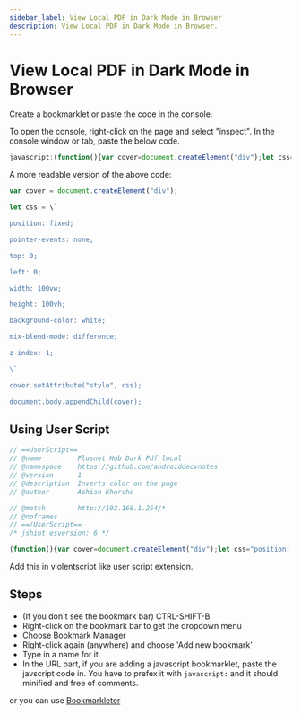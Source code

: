 ```yaml
---
sidebar_label: View Local PDF in Dark Mode in Browser
description: View Local PDF in Dark Mode in Browser.
---
```


# View Local PDF in Dark Mode in Browser

Create a bookmarklet or paste the code in the console.

To open the console, right-click on the page and select "inspect". In the console window or tab, paste the below code.

```js
javascript:(function(){var cover=document.createElement("div");let css="position: fixed;\npointer-events: none;\ntop: 0;\nleft: 0;\nwidth: 100vw;\nheight: 100vh;\nbackground-color: white;\nmix-blend-mode: difference;\nz-index: 1;";cover.setAttribute("style", css);document.body.appendChild(cover);})(); 
```

A more readable version of the above code:

```js 
var cover = document.createElement("div");

let css = \`

position: fixed;

pointer-events: none;

top: 0;

left: 0;

width: 100vw;

height: 100vh;

background-color: white;

mix-blend-mode: difference;

z-index: 1;

\`

cover.setAttribute("style", css);

document.body.appendChild(cover);
```

## Using User Script

```js
// ==UserScript==
// @name         Plusnet Hub Dark Pdf local
// @namespace    https://github.com/androiddecvnotes
// @version      1
// @description  Inverts color on the page
// @author       Ashish Kharche

// @match        http://192.168.1.254/*
// @noframes
// ==/UserScript==
/* jshint esversion: 6 */

(function(){var cover=document.createElement("div");let css="position: fixed;\npointer-events: none;\ntop: 0;\nleft: 0;\nwidth: 100vw;\nheight: 100vh;\nbackground-color: white;\nmix-blend-mode: difference;\nz-index: 1;";cover.setAttribute("style", css);document.body.appendChild(cover);})(); 
```

Add this in violentscript like user script extension.

## Steps

*   (If you don't see the bookmark bar) CTRL-SHIFT-B
*   Right-click on the bookmark bar to get the dropdown menu
*   Choose Bookmark Manager
*   Right-click again (anywhere) and choose 'Add new bookmark'
*   Type in a name for it.
*   In the URL part, if you are adding a javascript bookmarklet, paste the javscript code in. You have to prefex it with `javascript:` and it should minified and free of comments.

or you can use [Bookmarkleter](https://chriszarate.github.io/bookmarkleter/)

